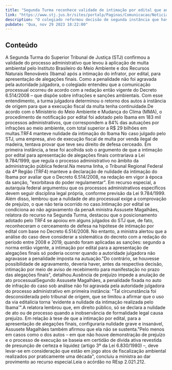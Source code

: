 ```yaml
---
title: "Segunda Turma reconhece validade de intimação por edital que antecedeu aplicação de multa pelo Ibama"
link: "https://www.stj.jus.br/sites/portalp/Paginas/Comunicacao/Noticias/2023/29112023-Segunda-Turma-reconhece-validade-de-intimacao-por-edital-que-antecedeu-aplicacao-de-multa-pelo-Ibama.aspx"
description: "O colegiado reformou decisão de segunda instância que havia invalidado a aplicação de multa contra uma empresa autuada pelos fiscais por venda ilegal de madeira."
pubdate: "Qua, nov 29 2023 18:22:00"
---
```


## Conteúdo

A Segunda Turma do Superior Tribunal de Justiça (STJ) confirmou a validade do processo administrativo que levou à aplicação de multa ambiental pelo Instituto Brasileiro do Meio Ambiente e dos Recursos Naturais Renováveis (Ibama) após a intimação do infrator, por edital, para apresentação de alegações finais. Como a penalidade não foi agravada pela autoridade julgadora, o colegiado entendeu que a comunicação processual ocorreu de acordo com a redação então vigente do Decreto 6.514/2008 – que dispõe sobre infrações e sanções ambientais. Com esse entendimento, a turma julgadora determinou o retorno dos autos à instância de origem para que a execução fiscal da multa tenha continuidade.De acordo com o Ministério do Meio Ambiente e Mudança do Clima (MMA), o procedimento de notificação por edital foi adotado pelo Ibama em 183 mil processos administrativos, que correspondem a 84% das autuações por infrações ao meio ambiente, com total superior a R$ 29 bilhões em multas.TRF4 manteve nulidade da intimação do Ibama No caso julgado pelo STJ, uma empresa, alvo de execução fiscal de multa por venda ilegal de madeira, tentava provar que teve seu direito de defesa cerceado. Em primeira instância, a tese foi acolhida sob o argumento de que a intimação por edital para apresentação de alegações finais contrariava a Lei 9.784/1999, que regula o processo administrativo no âmbito da administração pública federal.Na mesma linha, o Tribunal Regional Federal da 4ª Região (TRF4) manteve a declaração de nulidade da intimação do Ibama por avaliar que o Decreto 6.514/2008, na redação em vigor à época da sanção, "exorbitava do poder regulamentar". Em recurso especial, a autarquia federal argumentou que os processos administrativos específicos devem seguir disciplina legal própria, conforme previsão da Lei 9.784/1999. Além disso, lembrou que a nulidade de ato processual exige a comprovação de prejuízo, o que não teria ocorrido no caso.Intimação por edital se condiciona ao não agravamento da penaA ministra Assusete Magalhães, relatora do recurso na Segunda Turma, destacou que o posicionamento adotado pelo TRF4 se apoiou em alguns julgados do STJ que, de fato, reconheceram o cerceamento de defesa na hipótese de intimação por edital com base no Decreto 6.514/2008. No entanto, a ministra alertou que a análise do caso deve considerar a sistemática do decreto com a redação do período entre 2008 e 2019, quando foram aplicadas as sanções: segundo a norma então vigente, a intimação por edital para a apresentação de alegações finais só poderia ocorrer quando a autoridade julgadora não agravasse a penalidade imposta na autuação."Do contrário, se houvesse possibilidade de agravamento, deveria haver, antes da respectiva decisão, intimação por meio de aviso de recebimento para manifestação no prazo das alegações finais", detalhou.Ausência de prejuízo impede a anulação de ato processualSegundo Assusete Magalhães, a penalidade fixada no auto de infração do caso sob análise não foi agravada pela autoridade julgadora do processo administrativo em primeira instância: "Tal circunstância foi desconsiderada pelo tribunal de origem, que se limitou a afirmar que o uso da via editalícia torna 'evidente a nulidade da intimação realizada pelo Ibama'".A relatora lembrou que, em direito público, só se declara a nulidade de ato ou de processo quando a inobservância de formalidade legal causa prejuízo. Em relação à tese de que a intimação por edital, para a apresentação de alegações finais, configuraria nulidade grave e insanável, Assusete Magalhães também afirmou que ela não se sustenta."Pelo menos em casos como o dos autos – em que não houve demonstração de prejuízo e o processo de execução se baseia em certidão de dívida ativa revestida de presunção de certeza e liquidez (artigo 3º da Lei 6.830/1980) –, deve levar-se em consideração que estão em jogo atos de fiscalização ambiental realizados por praticamente uma década", concluiu a ministra ao dar provimento ao recurso especial.Leia o acórdão no REsp 2.021.212.
